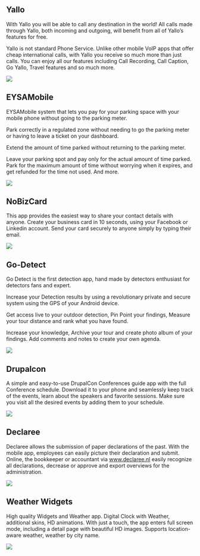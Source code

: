 

## Yallo

With Yallo you will be able to call any destination in the world! All calls made through Yallo, both incoming and outgoing, will benefit from all of Yallo’s features for free.

Yallo is not standard Phone Service. Unlike other mobile VoIP apps that offer cheap international calls, with Yallo you receive so much more than just calls. You can enjoy all our features including Call Recording, Call Caption, Go Yallo, Travel features and so much more.

![](/assets/images/portfolio-yallo-thumbnail.jpg)

## EYSAMobile

EYSAMobile system that lets you pay for your parking space with your mobile phone without going to the parking meter.

Park correctly in a regulated zone without needing to go the parking meter or having to leave a ticket on your dashboard.

Extend the amount of time parked without returning to the parking meter.

Leave your parking spot and pay only for the actual amount of time parked. Park for the maximum amount of time without worrying when it expires, and get refunded for the time not used. And more.

![](/assets/images/portfolio-eysa-thumbnail.jpg)

## NoBizCard

This app provides the easiest way to share your contact details with anyone.
Create your business card in 10 seconds, using your Facebook or Linkedin account.
Send your card securely to anyone simply by typing their email.

![](/assets/images/portfolio-nobizcard-thumbnail.jpg)

## Go-Detect

Go Detect is the first detection app, hand made by detectors enthusiast for detectors fans and expert.

Increase your Detection results by using a revolutionary private and secure system
using the GPS of your Android device.

Get access live to your outdoor detection, Pin Point your findings, Measure your tour distance and rank what you have found.

Increase your knowledge, Archive your tour and create photo album of your findings.
Add comments and notes to create your own agenda.

![](/assets/images/portfolio-godetect-thumbnail.jpg)

## Drupalcon

A simple and easy-to-use DrupalCon Conferences guide app with the full Conference schedule. Download it to your phone and seamlessly keep track of the events, learn about the speakers and favorite sessions. Make sure you visit all the desired events by adding them to your schedule.

![](/assets/images/portfolio-drupalcon-thumbnail.jpg)

## Declaree

Declaree allows the submission of paper declarations of the past. With the mobile app, employees can easily picture their declaration and submit. Online, the bookkeeper or accountant via www.declaree.nl easily recognize all declarations, decrease or approve and export overviews for the administration.

![](/assets/images/portfolio-declaree-thumbnail.jpg)

## Weather Widgets

High quality Widgets and Weather app. Digital Clock with Weather, additional skins, HD animations. With just a touch, the app enters full screen mode, including a detail page with beautiful HD images. Supports location-aware weather, weather by city name.

![](/assets/images/portfolio-weather-widgets-thumbnail.png)
